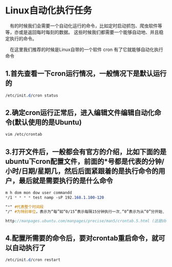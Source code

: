 # Linux自动化执行任务
&ensp;&ensp;有的时候我们会需要一个自动化运行的命令，比如定时启动抓包、爬虫软件等等，亦或是返回每时每刻的数据。
这些时候我们都需要一个能够自动地、并且稳定执行的命令。<br>

&ensp;&ensp;在这里我们推荐的时候是Linux自带的一个软件 cron 有了它就能够自动化执行命令 <br>

## 1.首先查看一下cron运行情况，一般情况下是默认运行的

```scss
/etc/init.d/cron status
```
## 2.确定cron运行正常后，进入编辑文件编辑自动化命令(默认使用的是Ubuntu)
```scss
vim /etc/crontab
```
## 3.打开文件后，一般都会有官方的介绍，比如下面的是ubuntu下cron配置文件，前面的*号都是代表的分钟/小时/日期/星期几，然后后面紧跟着的是执行命令的用户，最后就是需要执行的是什么命令
```scss
m h dom mon dow user commandd
*/1 * * * * test namp -sP 192.168.1.100-120

"*" #代表整个时间段
"/" #为特别单位，表示为“每”如“0/15”表示每隔15分钟执行一次,“0”表示为从“0”分开始, “3/20”表示表示每隔20分钟执行一次，“3”表示从第3分钟开始执行

http://manpages.ubuntu.com/manpages/precise/man5/crontab.5.html (这是Ubuntu官方的cron详细配置)
```
## 4.配置所需要的命令后，要对crontab重启命令，就可以自动执行了

```scss
/etc/init.d/cron restart
```
